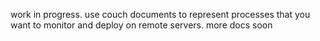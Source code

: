 work in progress. use couch documents to represent processes that you want to monitor and deploy on remote servers. more docs soon